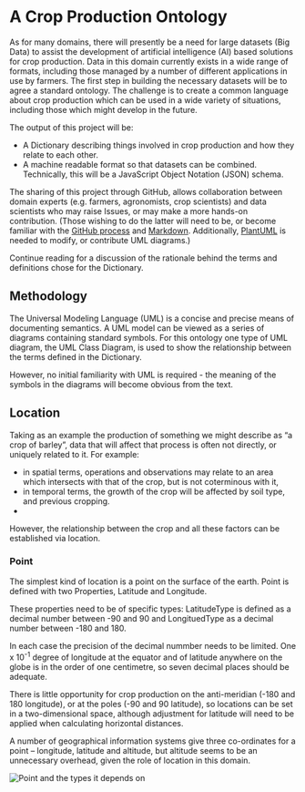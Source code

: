 # A Crop Production Ontology
As for many domains, there will presently be a need for large datasets (Big Data) to assist the development of artificial intelligence (AI) based solutions for crop production.  Data in this domain currently exists in a wide range of formats, including those managed by a number of different applications in use by farmers.  The first step in building the necessary datasets will be to agree a standard ontology.  The challenge is to create a common language about crop production which can be used in a wide variety of situations, including those which might develop in the future.  

The output of this project will be:
- A Dictionary describing things involved in crop production and how they relate to each other.
- A machine readable format so that datasets can be combined.  Technically, this will be a JavaScript Object Notation (JSON) schema.

The sharing of this project through GitHub, allows collaboration between domain experts (e.g. farmers, agronomists, crop scientists) and data scientists who may raise Issues, or may make a more hands-on contribution.  (Those wishing to do the latter will need to be, or become familiar with the [GitHub process](https://github.com/firstcontributions/first-contributions) and [Markdown](https://www.markdownguide.org/getting-started/).  Additionally, [PlantUML](https://plantuml.com/) is needed to modify, or contribute UML diagrams.)

Continue reading for a discussion of the rationale behind the terms and definitions chose for the Dictionary.

## Methodology
The Universal Modeling Language (UML) is a concise and precise means of documenting semantics. 
A UML model can be viewed as a series of diagrams containing standard symbols.  For this ontology one type of UML diagram, the UML Class Diagram, is used to show the relationship between the terms defined in the Dictionary.

However, no initial familiarity with UML is required - the meaning of the symbols in the diagrams will become obvious from the text.

## Location
Taking as an example the production of something we might describe as “a crop of barley”, data that will affect that process is often not directly, or uniquely related to it.  For example:
- in spatial terms, operations and observations may relate to an area which intersects with that of the crop, but is not coterminous with it, 
- in temporal terms, the growth of the crop will be affected by soil type, and previous cropping.
-   
However, the relationship between the crop and all these factors can be established via location. 

### Point
The simplest kind of location is a point on the surface of the earth.  Point is defined with two Properties, Latitude and Longitude.  

These properties need to be of specific types: LatitudeType is defined as a decimal number between -90 and 90 and LongituedType as a decimal number between -180 and 180. 

In each case the precision of the decimal nummber needs to be limited.  One x 10<sup>-1</sup> degree of longitude at the equator and of latitude anywhere on the globe is in the order of one centimetre, so seven decimal places should be adequate.

There is little opportunity for crop production on the anti-meridian (-180 and 180 longitude), or at the poles (-90 and 90 latitude), so locations can be set in a two-dimensional space, although adjustment for latitude will need to be applied when calculating horizontal distances.

A number of geographical information systems give three co-ordinates for a point – longitude, latitude and altitude, but altitude seems to be an unnecessary overhead, given the role of location in this domain.

![Point and the types it depends on](http://www.plantuml.com/plantuml/proxy?src=https://https://raw.github.com/Charles1625/crop-production-ontology/uml/point.iuml)
